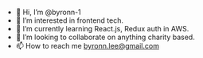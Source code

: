 - 👋 Hi, I’m @byronn-1
- 👀 I’m interested in frontend tech.
- 🌱 I’m currently learning React.js, Redux auth in AWS.
- 💞️ I’m looking to collaborate on anything charity based.
- 📫 How to reach me byronn.lee@gmail.com

<!---
byronn-1/byronn-1 is a ✨ special ✨ repository because its `README.md` (this file) appears on your GitHub profile.
You can click the Preview link to take a look at your changes.
--->
